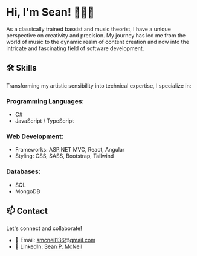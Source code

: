# Hi, I'm Sean! 🎵👨‍💻

As a classically trained bassist and music theorist, I have a unique perspective on creativity and precision. My journey has led me from the world of music to the dynamic realm of content creation and now into the intricate and fascinating field of software development.

## 🛠 Skills
Transforming my artistic sensibility into technical expertise, I specialize in:

### Programming Languages:
- C#
- JavaScript / TypeScript

### Web Development:
- Frameworks: ASP.NET MVC, React, Angular
- Styling: CSS, SASS, Bootstrap, Tailwind

### Databases:
- SQL
- MongoDB

## 📫 Contact
Let's connect and collaborate!

- 📧 Email: [smcneil136@gmail.com](mailto:smcneil136@gmail.com)
- 🔗 LinkedIn: [Sean P. McNeil](https://www.linkedin.com/in/seanpmcneil/)
